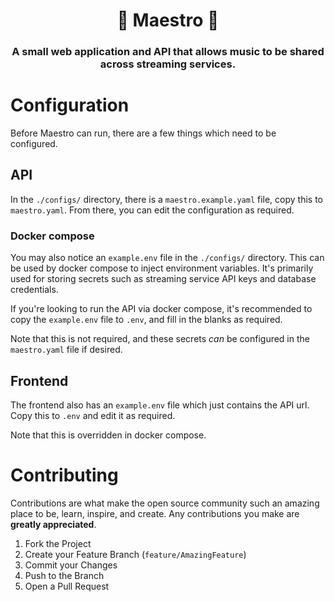 <h1 align="center">
  🎵 Maestro 🎵 
</h1>

<h3 align="center">
  A small web application and API that allows music to be shared across streaming services.
</h3>

[//]: # (Todo: Preview image)

# Configuration
Before Maestro can run, there are a few things which need to be configured.

## API
In the `./configs/` directory, there is a `maestro.example.yaml` file, copy this to `maestro.yaml`.
From there, you can edit the configuration as required.

### Docker compose
You may also notice an `example.env` file in the `./configs/` directory. This can be used by docker compose to inject
environment variables. It's primarily used for storing secrets such as streaming service API keys and database credentials. 

If you're looking to run the API via docker compose, it's recommended to copy the `example.env` file to `.env`, and fill
in the blanks as required.

Note that this is not required, and these secrets _can_ be configured in the `maestro.yaml` file if desired.

## Frontend
The frontend also has an `example.env` file which just contains the API url. Copy this to `.env` and edit it as required.

Note that this is overridden in docker compose.

# Contributing
Contributions are what make the open source community such an amazing place to be, learn, inspire, and create.
Any contributions you make are **greatly appreciated**.

1. Fork the Project
2. Create your Feature Branch (`feature/AmazingFeature`)
3. Commit your Changes
4. Push to the Branch
5. Open a Pull Request

